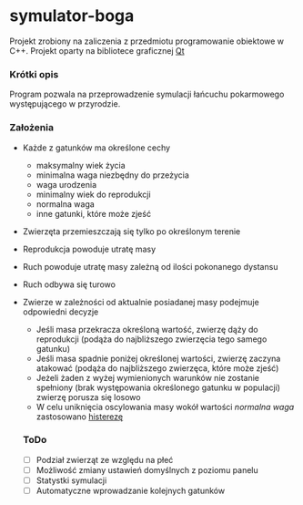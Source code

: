# symulator-boga
Projekt zrobiony na zaliczenia z przedmiotu programowanie obiektowe w C++. Projekt oparty na bibliotece graficznej [Qt](https://www.qt.io)

### Krótki opis
Program pozwala na przeprowadzenie symulacji łańcuchu pokarmowego występującego w przyrodzie.

### Założenia
* Każde z gatunków ma określone cechy
  * maksymalny wiek życia
  * minimalna waga niezbędny do przeżycia
  * waga urodzenia
  * minimalny wiek do reprodukcji
  * normalna waga 
  * inne gatunki, które może zjeść
* Zwierzęta przemieszczają się tylko po określonym terenie
* Reprodukcja powoduje utratę masy
* Ruch powoduje utratę masy zależną od ilości pokonanego dystansu
* Ruch odbywa się turowo
* Zwierze w zależności od aktualnie posiadanej masy podejmuje odpowiedni decyzje
  * Jeśli masa przekracza określoną wartość, zwierzę dąży do reprodukcji (podąża do najbliższego zwierzęcia tego samego gatunku)
  * Jeśli masa spadnie poniżej określonej wartości, zwierzę zaczyna atakować (podąża do najbliższego zwierzęca, które może zjeść)
  * Jeżeli żaden z wyżej wymienionych warunków nie zostanie spełniony (brak występowania określonego gatunku w populacji) zwierzę porusza się losowo
  * W celu uniknięcia oscylowania masy wokół wartości *normalna waga* zastosowano [histerezę](https://pl.wikipedia.org/wiki/Histereza)
  
  ### ToDo
  - [ ] Podział zwierząt ze względu na płeć
  - [ ] Możliwość zmiany ustawień domyślnych z poziomu panelu 
  - [ ] Statystki symulacji
  - [ ] Automatyczne wprowadzanie kolejnych gatunków
